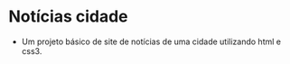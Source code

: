 ﻿# Notícias cidade
 - Um projeto básico de site de notícias de uma cidade utilizando html e css3.  
